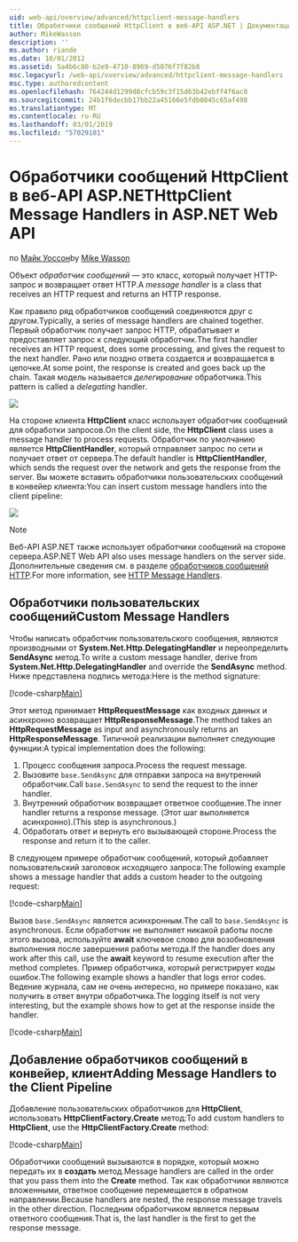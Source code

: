 ```yaml
---
uid: web-api/overview/advanced/httpclient-message-handlers
title: Обработчики сообщений HttpClient в веб-API ASP.NET | Документация Майкрософт
author: MikeWasson
description: ''
ms.author: riande
ms.date: 10/01/2012
ms.assetid: 5a4b6c80-b2e9-4710-8969-d5076f7f82b8
msc.legacyurl: /web-api/overview/advanced/httpclient-message-handlers
msc.type: authoredcontent
ms.openlocfilehash: 764244d1299d8cfcb59c3f15d63b42ebff4f6ac0
ms.sourcegitcommit: 24b1f6decbb17bb22a45166e5fdb0845c65af498
ms.translationtype: MT
ms.contentlocale: ru-RU
ms.lasthandoff: 03/01/2019
ms.locfileid: "57029101"
---
```

<a name="httpclient-message-handlers-in-aspnet-web-api"></a><span data-ttu-id="bee00-102">Обработчики сообщений HttpClient в веб-API ASP.NET</span><span class="sxs-lookup"><span data-stu-id="bee00-102">HttpClient Message Handlers in ASP.NET Web API</span></span>
====================
<span data-ttu-id="bee00-103">по [Майк Уоссон](https://github.com/MikeWasson)</span><span class="sxs-lookup"><span data-stu-id="bee00-103">by [Mike Wasson](https://github.com/MikeWasson)</span></span>

<span data-ttu-id="bee00-104">Объект *обработчик сообщений* — это класс, который получает HTTP-запрос и возвращает ответ HTTP.</span><span class="sxs-lookup"><span data-stu-id="bee00-104">A *message handler* is a class that receives an HTTP request and returns an HTTP response.</span></span>

<span data-ttu-id="bee00-105">Как правило ряд обработчиков сообщений соединяются друг с другом.</span><span class="sxs-lookup"><span data-stu-id="bee00-105">Typically, a series of message handlers are chained together.</span></span> <span data-ttu-id="bee00-106">Первый обработчик получает запрос HTTP, обрабатывает и предоставляет запрос к следующий обработчик.</span><span class="sxs-lookup"><span data-stu-id="bee00-106">The first handler receives an HTTP request, does some processing, and gives the request to the next handler.</span></span> <span data-ttu-id="bee00-107">Рано или поздно ответа создается и возвращается в цепочке.</span><span class="sxs-lookup"><span data-stu-id="bee00-107">At some point, the response is created and goes back up the chain.</span></span> <span data-ttu-id="bee00-108">Такая модель называется *делегирование* обработчика.</span><span class="sxs-lookup"><span data-stu-id="bee00-108">This pattern is called a *delegating* handler.</span></span>

![](httpclient-message-handlers/_static/image1.png)

<span data-ttu-id="bee00-109">На стороне клиента **HttpClient** класс использует обработчик сообщений для обработки запросов.</span><span class="sxs-lookup"><span data-stu-id="bee00-109">On the client side, the **HttpClient** class uses a message handler to process requests.</span></span> <span data-ttu-id="bee00-110">Обработчик по умолчанию является **HttpClientHandler**, который отправляет запрос по сети и получает ответ от сервера.</span><span class="sxs-lookup"><span data-stu-id="bee00-110">The default handler is **HttpClientHandler**, which sends the request over the network and gets the response from the server.</span></span> <span data-ttu-id="bee00-111">Вы можете вставить обработчики пользовательских сообщений в конвейер клиента:</span><span class="sxs-lookup"><span data-stu-id="bee00-111">You can insert custom message handlers into the client pipeline:</span></span>

![](httpclient-message-handlers/_static/image2.png)

> [!NOTE]
> <span data-ttu-id="bee00-112">Веб-API ASP.NET также использует обработчики сообщений на стороне сервера.</span><span class="sxs-lookup"><span data-stu-id="bee00-112">ASP.NET Web API also uses message handlers on the server side.</span></span> <span data-ttu-id="bee00-113">Дополнительные сведения см. в разделе [обработчиков сообщений HTTP](http-message-handlers.md).</span><span class="sxs-lookup"><span data-stu-id="bee00-113">For more information, see [HTTP Message Handlers](http-message-handlers.md).</span></span>


## <a name="custom-message-handlers"></a><span data-ttu-id="bee00-114">Обработчики пользовательских сообщений</span><span class="sxs-lookup"><span data-stu-id="bee00-114">Custom Message Handlers</span></span>

<span data-ttu-id="bee00-115">Чтобы написать обработчик пользовательского сообщения, являются производными от **System.Net.Http.DelegatingHandler** и переопределить **SendAsync** метод.</span><span class="sxs-lookup"><span data-stu-id="bee00-115">To write a custom message handler, derive from **System.Net.Http.DelegatingHandler** and override the **SendAsync** method.</span></span> <span data-ttu-id="bee00-116">Ниже представлена подпись метода:</span><span class="sxs-lookup"><span data-stu-id="bee00-116">Here is the method signature:</span></span>

[!code-csharp[Main](httpclient-message-handlers/samples/sample1.cs)]

<span data-ttu-id="bee00-117">Этот метод принимает **HttpRequestMessage** как входных данных и асинхронно возвращает **HttpResponseMessage**.</span><span class="sxs-lookup"><span data-stu-id="bee00-117">The method takes an **HttpRequestMessage** as input and asynchronously returns an **HttpResponseMessage**.</span></span> <span data-ttu-id="bee00-118">Типичной реализации выполняет следующие функции:</span><span class="sxs-lookup"><span data-stu-id="bee00-118">A typical implementation does the following:</span></span>

1. <span data-ttu-id="bee00-119">Процесс сообщения запроса.</span><span class="sxs-lookup"><span data-stu-id="bee00-119">Process the request message.</span></span>
2. <span data-ttu-id="bee00-120">Вызовите `base.SendAsync` для отправки запроса на внутренний обработчик.</span><span class="sxs-lookup"><span data-stu-id="bee00-120">Call `base.SendAsync` to send the request to the inner handler.</span></span>
3. <span data-ttu-id="bee00-121">Внутренний обработчик возвращает ответное сообщение.</span><span class="sxs-lookup"><span data-stu-id="bee00-121">The inner handler returns a response message.</span></span> <span data-ttu-id="bee00-122">(Этот шаг выполняется асинхронно).</span><span class="sxs-lookup"><span data-stu-id="bee00-122">(This step is asynchronous.)</span></span>
4. <span data-ttu-id="bee00-123">Обработать ответ и вернуть его вызывающей стороне.</span><span class="sxs-lookup"><span data-stu-id="bee00-123">Process the response and return it to the caller.</span></span>

<span data-ttu-id="bee00-124">В следующем примере обработчик сообщений, который добавляет пользовательский заголовок исходящего запроса:</span><span class="sxs-lookup"><span data-stu-id="bee00-124">The following example shows a message handler that adds a custom header to the outgoing request:</span></span>

[!code-csharp[Main](httpclient-message-handlers/samples/sample2.cs)]

<span data-ttu-id="bee00-125">Вызов `base.SendAsync` является асинхронным.</span><span class="sxs-lookup"><span data-stu-id="bee00-125">The call to `base.SendAsync` is asynchronous.</span></span> <span data-ttu-id="bee00-126">Если обработчик не выполняет никакой работы после этого вызова, используйте **await** ключевое слово для возобновления выполнения после завершения работы метода.</span><span class="sxs-lookup"><span data-stu-id="bee00-126">If the handler does any work after this call, use the **await** keyword to resume execution after the method completes.</span></span> <span data-ttu-id="bee00-127">Пример обработчика, который регистрирует коды ошибок.</span><span class="sxs-lookup"><span data-stu-id="bee00-127">The following example shows a handler that logs error codes.</span></span> <span data-ttu-id="bee00-128">Ведение журнала, сам не очень интересно, но примере показано, как получить в ответ внутри обработчика.</span><span class="sxs-lookup"><span data-stu-id="bee00-128">The logging itself is not very interesting, but the example shows how to get at the response inside the handler.</span></span>

[!code-csharp[Main](httpclient-message-handlers/samples/sample3.cs?highlight=10,13)]

## <a name="adding-message-handlers-to-the-client-pipeline"></a><span data-ttu-id="bee00-129">Добавление обработчиков сообщений в конвейер, клиент</span><span class="sxs-lookup"><span data-stu-id="bee00-129">Adding Message Handlers to the Client Pipeline</span></span>

<span data-ttu-id="bee00-130">Добавление пользовательских обработчиков для **HttpClient**, использовать **HttpClientFactory.Create** метод:</span><span class="sxs-lookup"><span data-stu-id="bee00-130">To add custom handlers to **HttpClient**, use the **HttpClientFactory.Create** method:</span></span>

[!code-csharp[Main](httpclient-message-handlers/samples/sample4.cs)]

<span data-ttu-id="bee00-131">Обработчики сообщений вызываются в порядке, который можно передать их в **создать** метод.</span><span class="sxs-lookup"><span data-stu-id="bee00-131">Message handlers are called in the order that you pass them into the **Create** method.</span></span> <span data-ttu-id="bee00-132">Так как обработчики являются вложенными, ответное сообщение перемещается в обратном направлении.</span><span class="sxs-lookup"><span data-stu-id="bee00-132">Because handlers are nested, the response message travels in the other direction.</span></span> <span data-ttu-id="bee00-133">Последним обработчиком является первым ответного сообщения.</span><span class="sxs-lookup"><span data-stu-id="bee00-133">That is, the last handler is the first to get the response message.</span></span>
